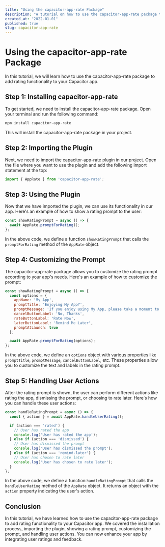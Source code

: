 ```yaml
---
title: "Using the capacitor-app-rate Package"
description: "A tutorial on how to use the capacitor-app-rate package to add rating functionality to your Capacitor app."
created_at: "2022-01-01"
published: true
slug: capacitor-app-rate
---
```


# Using the capacitor-app-rate Package

In this tutorial, we will learn how to use the capacitor-app-rate package to add rating functionality to your Capacitor app.

## Step 1: Installing capacitor-app-rate

To get started, we need to install the capacitor-app-rate package. Open your terminal and run the following command:

```bash
npm install capacitor-app-rate
```

This will install the capacitor-app-rate package in your project.

## Step 2: Importing the Plugin

Next, we need to import the capacitor-app-rate plugin in our project. Open the file where you want to use the plugin and add the following import statement at the top:

```javascript
import { AppRate } from 'capacitor-app-rate';
```

## Step 3: Using the Plugin

Now that we have imported the plugin, we can use its functionality in our app. Here's an example of how to show a rating prompt to the user:

```javascript
const showRatingPrompt = async () => {
  await AppRate.promptForRating();
};
```

In the above code, we define a function `showRatingPrompt` that calls the `promptForRating` method of the `AppRate` object.

## Step 4: Customizing the Prompt

The capacitor-app-rate package allows you to customize the rating prompt according to your app's needs. Here's an example of how to customize the prompt:

```javascript
const showRatingPrompt = async () => {
  const options = {
    appName: 'My App',
    promptTitle: 'Enjoying My App?',
    promptMessage: 'If you enjoy using My App, please take a moment to rate it.',
    cancelButtonLabel: 'No, Thanks',
    rateButtonLabel: 'Rate Now',
    laterButtonLabel: 'Remind Me Later',
    promptAtLaunch: true
  };

  await AppRate.promptForRating(options);
};
```

In the above code, we define an `options` object with various properties like `promptTitle`, `promptMessage`, `cancelButtonLabel`, etc. These properties allow you to customize the text and labels in the rating prompt.

## Step 5: Handling User Actions

After the rating prompt is shown, the user can perform different actions like rating the app, dismissing the prompt, or choosing to rate later. Here's how you can handle these user actions:

```javascript
const handleRatingPrompt = async () => {
  const { action } = await AppRate.handleUserRating();

  if (action === 'rated') {
    // User has rated the app
    console.log('User has rated the app');
  } else if (action === 'dismissed') {
    // User has dismissed the prompt
    console.log('User has dismissed the prompt');
  } else if (action === 'remind-later') {
    // User has chosen to rate later
    console.log('User has chosen to rate later');
  }
};
```

In the above code, we define a function `handleRatingPrompt` that calls the `handleUserRating` method of the `AppRate` object. It returns an object with the `action` property indicating the user's action.

## Conclusion

In this tutorial, we have learned how to use the capacitor-app-rate package to add rating functionality to your Capacitor app. We covered the installation process, importing the plugin, showing a rating prompt, customizing the prompt, and handling user actions. You can now enhance your app by integrating user ratings and feedback.